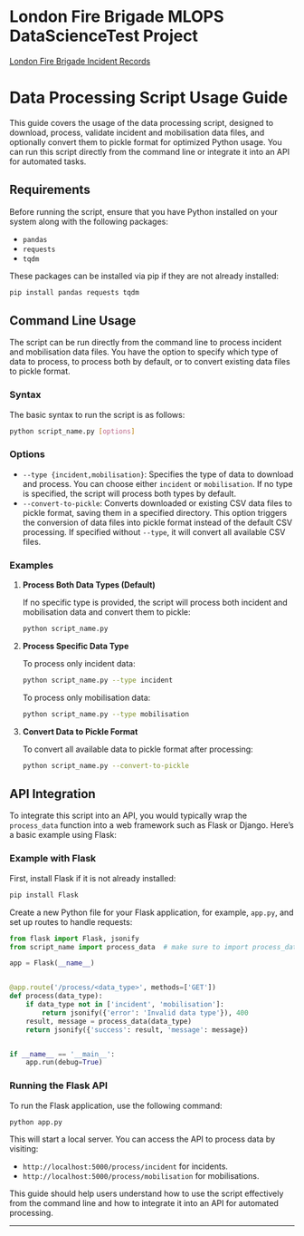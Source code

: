 # London Fire Brigade MLOPS DataScienceTest Project

[London Fire Brigade Incident Records](https://www.kaggle.com/datasets/mexwell/london-fire-brigade-incident-records?resource=download)

# Data Processing Script Usage Guide

This guide covers the usage of the data processing script, designed to download, process, validate incident and
mobilisation data files, and optionally convert them to pickle format for optimized Python usage. You can run this
script directly from the command line or integrate it into an API for automated tasks.

## Requirements

Before running the script, ensure that you have Python installed on your system along with the following packages:

- `pandas`
- `requests`
- `tqdm`

These packages can be installed via pip if they are not already installed:

```bash
pip install pandas requests tqdm
```

## Command Line Usage

The script can be run directly from the command line to process incident and mobilisation data files. You have the
option to specify which type of data to process, to process both by default, or to convert existing data files to pickle
format.

### Syntax

The basic syntax to run the script is as follows:

```bash
python script_name.py [options]
```

### Options

- `--type {incident,mobilisation}`: Specifies the type of data to download and process. You can choose either `incident`
  or `mobilisation`. If no type is specified, the script will process both types by default.
- `--convert-to-pickle`: Converts downloaded or existing CSV data files to pickle format, saving them in a specified
  directory. This option triggers the conversion of data files into pickle format instead of the default CSV processing.
  If specified without `--type`, it will convert all available CSV files.

### Examples

1. **Process Both Data Types (Default)**

   If no specific type is provided, the script will process both incident and mobilisation data and convert them to
   pickle:

   ```bash
   python script_name.py
   ```

2. **Process Specific Data Type**

   To process only incident data:

   ```bash
   python script_name.py --type incident
   ```

   To process only mobilisation data:

   ```bash
   python script_name.py --type mobilisation
   ```

3. **Convert Data to Pickle Format**

   To convert all available data to pickle format after processing:

   ```bash
   python script_name.py --convert-to-pickle
   ```

## API Integration

To integrate this script into an API, you would typically wrap the `process_data` function into a web framework such as
Flask or Django. Here’s a basic example using Flask:

### Example with Flask

First, install Flask if it is not already installed:

```bash
pip install Flask
```

Create a new Python file for your Flask application, for example, `app.py`, and set up routes to handle requests:

```python
from flask import Flask, jsonify
from script_name import process_data  # make sure to import process_data function

app = Flask(__name__)


@app.route('/process/<data_type>', methods=['GET'])
def process(data_type):
    if data_type not in ['incident', 'mobilisation']:
        return jsonify({'error': 'Invalid data type'}), 400
    result, message = process_data(data_type)
    return jsonify({'success': result, 'message': message})


if __name__ == '__main__':
    app.run(debug=True)
```

### Running the Flask API

To run the Flask application, use the following command:

```bash
python app.py
```

This will start a local server. You can access the API to process data by visiting:

- `http://localhost:5000/process/incident` for incidents.
- `http://localhost:5000/process/mobilisation` for mobilisations.

This guide should help users understand how to use the script effectively from the command line and how to integrate it
into an API for automated processing.

---
